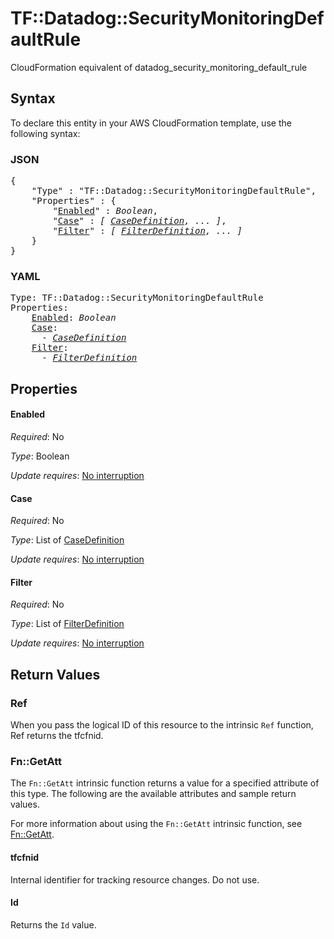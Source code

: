 # TF::Datadog::SecurityMonitoringDefaultRule

CloudFormation equivalent of datadog_security_monitoring_default_rule

## Syntax

To declare this entity in your AWS CloudFormation template, use the following syntax:

### JSON

<pre>
{
    "Type" : "TF::Datadog::SecurityMonitoringDefaultRule",
    "Properties" : {
        "<a href="#enabled" title="Enabled">Enabled</a>" : <i>Boolean</i>,
        "<a href="#case" title="Case">Case</a>" : <i>[ <a href="casedefinition.md">CaseDefinition</a>, ... ]</i>,
        "<a href="#filter" title="Filter">Filter</a>" : <i>[ <a href="filterdefinition.md">FilterDefinition</a>, ... ]</i>
    }
}
</pre>

### YAML

<pre>
Type: TF::Datadog::SecurityMonitoringDefaultRule
Properties:
    <a href="#enabled" title="Enabled">Enabled</a>: <i>Boolean</i>
    <a href="#case" title="Case">Case</a>: <i>
      - <a href="casedefinition.md">CaseDefinition</a></i>
    <a href="#filter" title="Filter">Filter</a>: <i>
      - <a href="filterdefinition.md">FilterDefinition</a></i>
</pre>

## Properties

#### Enabled

_Required_: No

_Type_: Boolean

_Update requires_: [No interruption](https://docs.aws.amazon.com/AWSCloudFormation/latest/UserGuide/using-cfn-updating-stacks-update-behaviors.html#update-no-interrupt)

#### Case

_Required_: No

_Type_: List of <a href="casedefinition.md">CaseDefinition</a>

_Update requires_: [No interruption](https://docs.aws.amazon.com/AWSCloudFormation/latest/UserGuide/using-cfn-updating-stacks-update-behaviors.html#update-no-interrupt)

#### Filter

_Required_: No

_Type_: List of <a href="filterdefinition.md">FilterDefinition</a>

_Update requires_: [No interruption](https://docs.aws.amazon.com/AWSCloudFormation/latest/UserGuide/using-cfn-updating-stacks-update-behaviors.html#update-no-interrupt)

## Return Values

### Ref

When you pass the logical ID of this resource to the intrinsic `Ref` function, Ref returns the tfcfnid.

### Fn::GetAtt

The `Fn::GetAtt` intrinsic function returns a value for a specified attribute of this type. The following are the available attributes and sample return values.

For more information about using the `Fn::GetAtt` intrinsic function, see [Fn::GetAtt](https://docs.aws.amazon.com/AWSCloudFormation/latest/UserGuide/intrinsic-function-reference-getatt.html).

#### tfcfnid

Internal identifier for tracking resource changes. Do not use.

#### Id

Returns the <code>Id</code> value.

